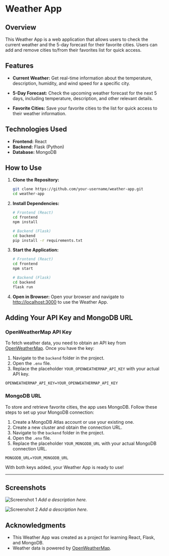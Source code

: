 # Weather App

## Overview

This Weather App is a web application that allows users to check the current weather and the 5-day forecast for their favorite cities. Users can add and remove cities to/from their favorites list for quick access.

## Features

- **Current Weather:** Get real-time information about the temperature, description, humidity, and wind speed for a specific city.

- **5-Day Forecast:** Check the upcoming weather forecast for the next 5 days, including temperature, description, and other relevant details.

- **Favorite Cities:** Save your favorite cities to the list for quick access to their weather information.

## Technologies Used

- **Frontend:** React
- **Backend:** Flask (Python)
- **Database:** MongoDB

## How to Use

1. **Clone the Repository:**
   ```bash
   git clone https://github.com/your-username/weather-app.git
   cd weather-app
   ```

2. **Install Dependencies:**
   ```bash
   # Frontend (React)
   cd frontend
   npm install

   # Backend (Flask)
   cd backend
   pip install -r requirements.txt
   ```

3. **Start the Application:**
   ```bash
   # Frontend (React)
   cd frontend
   npm start

   # Backend (Flask)
   cd backend
   flask run
   ```

4. **Open in Browser:**
   Open your browser and navigate to [http://localhost:3000](http://localhost:3000) to use the Weather App.

## Adding Your API Key and MongoDB URL

### OpenWeatherMap API Key

To fetch weather data, you need to obtain an API key from [OpenWeatherMap](https://openweathermap.org/api). Once you have the key:

1. Navigate to the `backend` folder in the project.
2. Open the `.env` file.
3. Replace the placeholder `YOUR_OPENWEATHERMAP_API_KEY` with your actual API key.

```plaintext
OPENWEATHERMAP_API_KEY=YOUR_OPENWEATHERMAP_API_KEY
```

### MongoDB URL

To store and retrieve favorite cities, the app uses MongoDB. Follow these steps to set up your MongoDB connection:

1. Create a MongoDB Atlas account or use your existing one.
2. Create a new cluster and obtain the connection URL.
3. Navigate to the `backend` folder in the project.
4. Open the `.env` file.
5. Replace the placeholder `YOUR_MONGODB_URL` with your actual MongoDB connection URL.

```plaintext
MONGODB_URL=YOUR_MONGODB_URL
```

With both keys added, your Weather App is ready to use!

---

## Screenshots

![Screenshot 1](/screenshots/screenshot1.png)
*Add a description here.*

![Screenshot 2](/screenshots/screenshot2.png)
*Add a description here.*

## Acknowledgments

- This Weather App was created as a project for learning React, Flask, and MongoDB.
- Weather data is powered by [OpenWeatherMap](https://openweathermap.org/).
